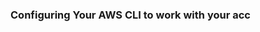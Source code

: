 ### Configuring Your AWS CLI to work with your acc
<!--stackedit_data:
eyJoaXN0b3J5IjpbLTEyMzUwOTA5MTRdfQ==
-->